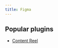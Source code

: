 ```yaml
---
title: Figma
---
```


## Popular plugins

- [Content Reel](https://www.figma.com/community/plugin/731627216655469013/Content-Reel)